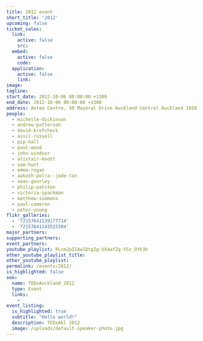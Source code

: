 ```yaml
---
title: 2012 event
short_title: '2012'
upcoming: false
ticket_sales:
  link:
    active: false
    src:
  embed:
    active: false
    code:
  application:
    active: false
    link:
image:
tagline:
start_date: 2012-10-06 00:00:00 +1300
end_date: 2012-10-06 00:00:00 +1300
address: Aotea Centre, 50 Mayoral Drive Auckland Central Auckland 1010
people:
  - michelle-dickinson
  - andrew-patterson
  - david-krofcheck
  - assil-russell
  - pip-hall
  - paul-wood
  - john-windsor
  - alistair-knott
  - sam-hunt
  - emma-rogan
  - aakash-polra--jade-tan
  - sean-gourley
  - philip-patston
  - victoria-spackman
  - matthew-simmons
  - paul-cameron
  - peter-young
flikr_galleries:
  - '72157641139177714'
  - '72157641143525304'
major_partners:
supporting_partners:
event_partners:
youtube_playlist: PLcm2pIIAwlDtgZg-UX4afZg-Y5z_9Yk3h
other_youtube_playlist_title:
other_youtube_playlist:
permalink: /events/2012/
is_highlighted: false
seo:
  name: TEDxAuckland 2012
  type: Event
  links:
    -
event_listing:
  is_highlighted: true
  subtitle: "Hello world!"
  description: TEDxAkl 2012
  image: /uploads/default-speaker-photo.jpg
---
```

